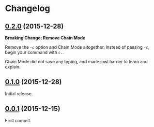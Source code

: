 # Changelog

## [0.2.0](https://github.com/daxelrod/jowl/tree/v0.2.0) (2015-12-28)

**Breaking Change: Remove Chain Mode**

Remove the `-c` option and Chain Mode altogether. Instead of passing `-c`, begin your command
with `c.`.

Chain Mode did not save any typing, and made jowl harder to learn and explain.

## [0.1.0](https://github.com/daxelrod/jowl/tree/v0.1.0) (2015-12-28)

Initial release.

## [0.0.1](https://github.com/daxelrod/jowl/commit/84eb190b68a935f2f505998aee640e749d22e8a3) (2015-12-15)

First commit.
